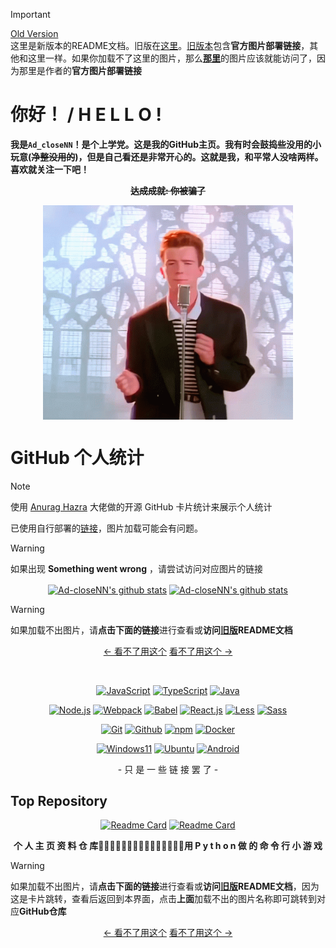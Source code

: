 > [!IMPORTANT]
> [Old Version](https://github.com/Ad-closeNN/Ad-closeNN/blob/main/README.md)\
> 这里是新版本的README文档。旧版在[这里](https://github.com/Ad-closeNN/Ad-closeNN/blob/main/README.md)。[旧版本](https://github.com/Ad-closeNN/Ad-closeNN/blob/main/README.md)包含**官方图片部署链接**，其他和这里一样。如果你加载不了这里的图片，那么[**那里**](https://github.com/Ad-closeNN/Ad-closeNN/blob/main/README.md)的图片应该就能访问了，因为那里是作者的**官方图片部署链接**

# 你好！ / H E L L O !
**我是`Ad_closeNN`！是个上学党。这是我的GitHub主页。我有时会鼓捣些没用的小玩意(~~净整没用的~~)，但是自己看还是非常开心的。这就是我，和平常人没啥两样。喜欢就关注一下吧！**

<div align="center">

**~~达成成就: 你被骗了~~**

</div>

<p align="center">
  <img width="400px" src="https://raw.githubusercontent.com/Ad-closeNN/Ad-closeNN/main/IMAD.gif" align="center">
</p>

# GitHub 个人统计
> [!Note]
> 使用 [Anurag Hazra](https://github.com/anuraghazra/github-readme-stats) 大佬做的开源 GitHub 卡片统计来展示个人统计
> 
> 已使用自行部署的[链接](https://readme-n7vnaykou-ad-closenns-projects.vercel.app/api?username=Ad-closeNN&show_icons=true)，图片加载可能会有问题。

> [!WARNING]
> 如果出现 **Something went wrong** ，请尝试访问对应图片的链接

<p align="center"
  
| <a href="https://github.com/Ad-closeNN"><img align="center" src="https://readme-n7vnaykou-ad-closenns-projects.vercel.app/api?username=Ad-closeNN&locale=cn&show_icons=true&include_all_commits=true&theme=buefy" alt="Ad-closeNN's github stats" /></a> | <a href="https://github.com/Ad-closeNN"><img align="center" src="https://readme-n7vnaykou-ad-closenns-projects.vercel.app/api/top-langs/?username=Ad-closeNN&locale=cn&layout=compact&theme=buefy&hide_border=true" alt="Ad-closeNN's github stats" /></a> |
| ------------- | ------------- |

> [!WARNING]
> 如果加载不出图片，请**点击下面的链接**进行查看或**访问**[**旧版**](https://github.com/Ad-closeNN/Ad-closeNN/blob/main/README.md)**README文档**
  
</p>
<p align="center" style="text-decoration:none;"
  
| [← 看不了用这个](https://readme-n7vnaykou-ad-closenns-projects.vercel.app/api?username=Ad-closeNN&locale=cn&show_icons=true&include_all_commits=true&theme=buefy) | [看不了用这个 →](https://readme-n7vnaykou-ad-closenns-projects.vercel.app/api/top-langs/?username=Ad-closeNN&locale=cn&layout=compact&theme=buefy&hide_border=true) |
| ------------- | ------------- |

</p>
<br>
<div align="center">

[![JavaScript](https://img.shields.io/badge/-Javascript-FFE70B?logo=Javascript&logoColor=fff)](https://javascript.com)
[![TypeScript](https://img.shields.io/badge/-Typescript-3178C6?logo=Typescript&logoColor=fff)](https://www.typescriptlang.org)
[![Java](https://img.shields.io/badge/Java-E61F24.svg?logo=java&logoColor=fff)](https://java.com)

[![Node.js](https://img.shields.io/badge/Node.js-026E00?logo=node.js&logoColor=fff)](https://nodejs.org)
[![Webpack](https://img.shields.io/badge/Webpack-175d96?logo=webpack&logoColor=fff)](https://webpack.js.org)
[![Babel](https://img.shields.io/badge/Babel-323330?logo=babel&logoColor=f5da55)](https://babeljs.io)
[![React.js](https://img.shields.io/badge/React.js-4598B0?logo=react&logoColor=fff)](https://react.dev)
[![Less](https://img.shields.io/badge/Less-1D365D?logo=less&logoColor=fff)](https://lesscss.org)
[![Sass](https://img.shields.io/badge/Sass-bf4080?logo=sass&logoColor=fff)](https://sass-lang.com)

[![Git](https://img.shields.io/badge/-Git-F05032?logo=git&logoColor=white)](https://git-scm.com)
[![Github](https://img.shields.io/badge/Github-161B22?logo=github&logoColor=fff)](https://github.com)
[![npm](https://img.shields.io/badge/npm-CB0000?logo=npm&logoColor=fff)](https://npmjs.com)
[![Docker](https://img.shields.io/badge/Docker-086DD7?logo=docker&logoColor=fff)](https://docker.com)

[![Windows11](https://img.shields.io/badge/Windows11-0078D7?logo=microsoft&logoColor=fff)](https://blogs.windows.com)
[![Ubuntu](https://img.shields.io/badge/Ubuntu-F05000?logo=ubuntu&logoColor=fff)](https://ubuntu.com)
[![Android](https://img.shields.io/badge/Android-3DDC84?logo=android&logoColor=fff)](https://android.com)

<div>- 只 是 一 些 链 接 罢 了 -</div>
</div>

## Top Repository

<div align="center">
  
[![Readme Card](https://readme-n7vnaykou-ad-closenns-projects.vercel.app/api/pin/?username=Ad-closeNN&repo=Ad-closeNN&show_owner=true&locale=cn&icon_color=79ff97&show_icons=true&bg_color=30,e96443,904e95&title_color=fff&text_color=fff)](https://github.com/Ad-closeNN/Ad-closeNN)
[![Readme Card](https://readme-n7vnaykou-ad-closenns-projects.vercel.app/api/pin/?username=Ad-closeNN&repo=Survive618&show_owner=true&locale=cn&icon_color=79ff97&show_icons=true&bg_color=30,e96443,904e95&title_color=fff&text_color=fff)](https://github.com/Ad-closeNN/Survive618)


**个 人 主 页 资 料 仓 库****用 P y t h o n 做 的 命 令 行 小 游 戏**

</div>



> [!WARNING]
> 如果加载不出图片，请**点击下面的链接**进行查看或**访问**[**旧版**](https://github.com/Ad-closeNN/Ad-closeNN/blob/main/README.md)**README文档**，因为这是卡片跳转，查看后返回到本界面，点击**上面**加载不出的图片名称即可跳转到对应**GitHub仓库**



<p align="center"

| [← 看不了用这个](https://readme-n7vnaykou-ad-closenns-projects.vercel.app/api/pin/?username=Ad-closeNN&repo=Ad-closeNN&show_owner=true&locale=cn&icon_color=79ff97&show_icons=true&bg_color=30,e96443,904e95&title_color=fff&text_color=fff) | [看不了用这个 →](https://readme-n7vnaykou-ad-closenns-projects.vercel.app/api/pin/?username=Ad-closeNN&repo=Survive618&show_owner=true&locale=cn&icon_color=79ff97&show_icons=true&bg_color=30,e96443,904e95&title_color=fff&text_color=fff) |
| ------------- | ------------- |

</p>

</div>


